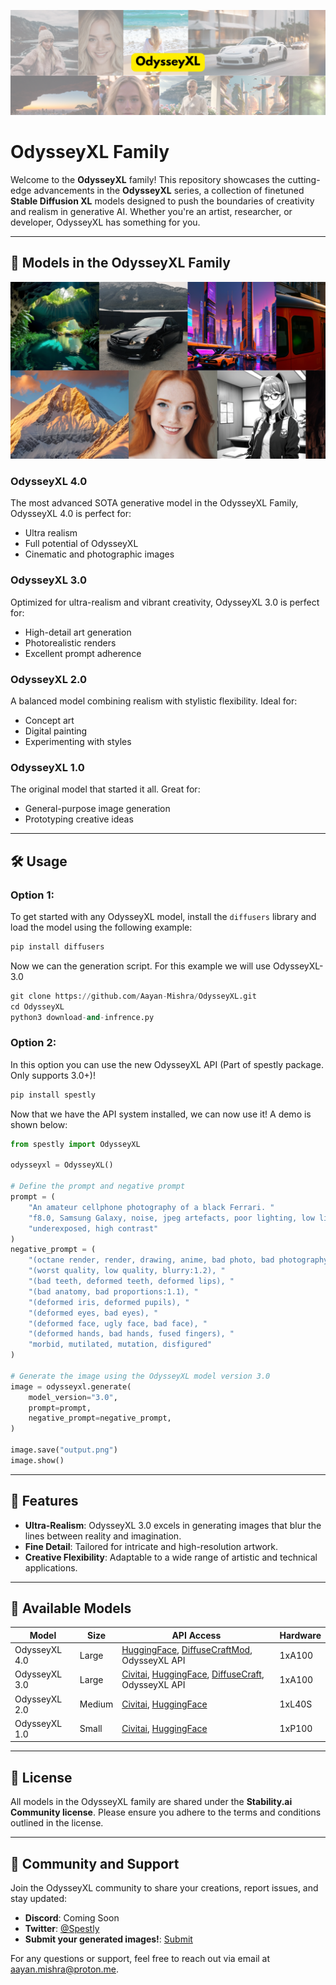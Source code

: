 ![Header](https://raw.githubusercontent.com/Aayan-Mishra/Images/refs/heads/main/API%20(1).png)

# OdysseyXL Family

Welcome to the **OdysseyXL** family! This repository showcases the cutting-edge advancements in the **OdysseyXL** series, a collection of finetuned **Stable Diffusion XL** models designed to push the boundaries of creativity and realism in generative AI. Whether you're an artist, researcher, or developer, OdysseyXL has something for you.

---

## 🚀 Models in the OdysseyXL Family

![Grid](https://raw.githubusercontent.com/Aayan-Mishra/Images/refs/heads/main/OdysseyXL%20FINAL.png)

### **OdysseyXL 4.0**
The most advanced SOTA generative model in the OdysseyXL Family, OdysseyXL 4.0 is perfect for:
- Ultra realism
- Full potential of OdysseyXL
- Cinematic and photographic images

### **OdysseyXL 3.0**
Optimized for ultra-realism and vibrant creativity, OdysseyXL 3.0 is perfect for:
- High-detail art generation
- Photorealistic renders
- Excellent prompt adherence

### **OdysseyXL 2.0**
A balanced model combining realism with stylistic flexibility. Ideal for:
- Concept art
- Digital painting
- Experimenting with styles

### **OdysseyXL 1.0**
The original model that started it all. Great for:
- General-purpose image generation
- Prototyping creative ideas

---

## 🛠️ Usage
### Option 1:
To get started with any OdysseyXL model, install the `diffusers` library and load the model using the following example:

```bash
pip install diffusers
```

Now we can the generation script. For this example we will use OdysseyXL-3.0

```python
git clone https://github.com/Aayan-Mishra/OdysseyXL.git
cd OdysseyXL
python3 download-and-infrence.py
```
### Option 2:
In this option you can use the new OdysseyXL API (Part of spestly package. Only supports 3.0+)!

```bash
pip install spestly
```

Now that we have the API system installed, we can now use it! A demo is shown below:

```python
from spestly import OdysseyXL

odysseyxl = OdysseyXL()

# Define the prompt and negative prompt
prompt = (
    "An amateur cellphone photography of a black Ferrari. "
    "f8.0, Samsung Galaxy, noise, jpeg artefacts, poor lighting, low light, "
    "underexposed, high contrast"
)
negative_prompt = (
    "(octane render, render, drawing, anime, bad photo, bad photography:1.3), "
    "(worst quality, low quality, blurry:1.2), "
    "(bad teeth, deformed teeth, deformed lips), "
    "(bad anatomy, bad proportions:1.1), "
    "(deformed iris, deformed pupils), "
    "(deformed eyes, bad eyes), "
    "(deformed face, ugly face, bad face), "
    "(deformed hands, bad hands, fused fingers), "
    "morbid, mutilated, mutation, disfigured"
)

# Generate the image using the OdysseyXL model version 3.0
image = odysseyxl.generate(
    model_version="3.0",
    prompt=prompt,
    negative_prompt=negative_prompt,
)

image.save("output.png")
image.show()
```

---

## 🌟 Features

- **Ultra-Realism**: OdysseyXL 3.0 excels in generating images that blur the lines between reality and imagination.
- **Fine Detail**: Tailored for intricate and high-resolution artwork.
- **Creative Flexibility**: Adaptable to a wide range of artistic and technical applications.

---

## 📂 Available Models

| Model          | Size       | API Access               | Hardware |
|----------------|------------|--------------------------|---------------|
|OdysseyXL 4.0   | Large      | [HuggingFace](https://huggingface.co/Spestly/OdysseyXL-4.0), [DiffuseCraftMod](https://huggingface.co/spaces/John6666/DiffuseCraftMod), OdysseyXL API | 1xA100
| OdysseyXL 3.0 | Large      | [Civitai](https://civitai.com/models/1055457/odysseyxl), [HuggingFace](https://huggingface.co/Spestly/OdysseyXL-3.0), [DiffuseCraft](https://huggingface.co/spaces/r3gm/DiffuseCraft), OdysseyXL API     | 1xA100     |
| OdysseyXL 2.0 | Medium     | [Civitai](https://civitai.com/models/1055457?modelVersionId=1187743), [HuggingFace](https://huggingface.co/Spestly/OdysseyXL-2.0)  | 1xL40S  |
| OdysseyXL 1.0 | Small      | [Civitai](https://civitai.com/models/1055457?modelVersionId=1187335), [HuggingFace](https://huggingface.co/Spestly/OdysseyXL-1.0)  | 1xP100  |

---

## 📖 License

All models in the OdysseyXL family are shared under the **Stability.ai Community license**. Please ensure you adhere to the terms and conditions outlined in the license.

---

## 📢 Community and Support

Join the OdysseyXL community to share your creations, report issues, and stay updated:

- **Discord**: Coming Soon
- **Twitter**: [@Spestly](https://twitter.com/Spestly)
- **Submit your generated images!**: [Submit](https://tally.so/r/mZPblv)

For any questions or support, feel free to reach out via email at [aayan.mishra@proton.me](mailto:aayan.mishra@proton.me).

